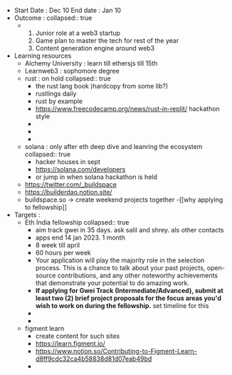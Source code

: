 - Start Date : Dec 10 End date : Jan 10
- Outcome :
  collapsed:: true
	- 1. Junior role at a web3 startup
	  2. Game plan to master the tech for rest of the year
	  3. Content generation engine around web3
- Learning resources
	- Alchemy University : learn till ethersjs till 15th
	- Learnweb3 : sophomore degree
	- rust : on hold
	  collapsed:: true
		- the rust lang book )hardcopy from some lib?)
		- rustlings daily
		- rust by example
		- https://www.freecodecamp.org/news/rust-in-replit/ hackathon style
		-
		-
		-
	- solana : only after eth deep dive and leanring the ecosystem
	  collapsed:: true
		- hacker houses in sept
		- https://solana.com/developers
		- or jump in when solana hackathon is held
	- https://twitter.com/_buildspace
	- https://builderdao.notion.site/
	- buildspace.so -> create weekend projects together
	-[[why applying to fellowship]]
- Targets :
	- Eth India fellowship
	  collapsed:: true
		- aim track gwei in 35 days. ask salil and shrey. als other contacts
		- apps end 14 jan 2023. 1 month
		- 8 week till april
		- 60 hours per week
		- Your application will play the majority role in the selection process. This is a chance to talk about your past projects, open-source contributions, and any other noteworthy achievements that demonstrate your potential to do amazing work.
		- **If applying for Gwei Track (Intermediate/Advanced), submit at least two (2) brief project proposals for the focus areas you'd wish to work on during the fellowship.** set timeline for this
		-
		-
	- figment learn
		- create content for such sites
		- https://learn.figment.io/
		- https://www.notion.so/Contributing-to-Figment-Learn-d8ff9cdc32ca4b58838d81d07eab49bd
		-